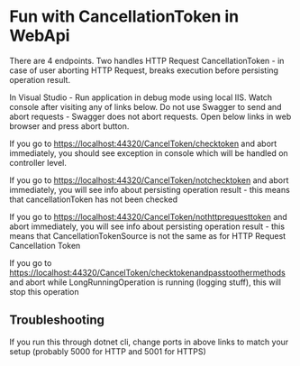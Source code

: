 # Fun with CancellationToken in WebApi

There are 4 endpoints. Two handles HTTP Request CancellationToken - in case of user aborting HTTP Request, breaks execution before persisting operation result.

In Visual Studio - Run application in debug mode using local IIS. Watch console after visiting any of links below. Do not use Swagger to send and abort requests - Swagger does not abort requests. Open below links in web browser and press abort button.

If you go to <https://localhost:44320/CancelToken/checktoken> and abort immediately, you should see exception in console which will be handled on controller level.

If you go to <https://localhost:44320/CancelToken/notchecktoken> and abort immediately, you will see info about persisting operation result - this means that cancellationToken has not been checked

If you go to <https://localhost:44320/CancelToken/nothttprequesttoken> and abort immediately, you will see info about persisting operation result - this means that CancellationTokenSource is not the same as for HTTP Request Cancellation Token

If you go to <https://localhost:44320/CancelToken/checktokenandpasstoothermethods> and abort while LongRunningOperation is running (logging stuff), this will stop this operation

## Troubleshooting

If you run this through dotnet cli, change ports in above links to match your setup (probably 5000 for HTTP and 5001 for HTTPS)
